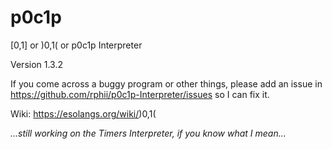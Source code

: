 # p0c1p

\[0,1\] or )0,1( or p0c1p Interpreter

Version 1.3.2

If you come across a buggy program or other things, please add an issue in https://github.com/rphii/p0c1p-Interpreter/issues so I can fix it.

Wiki: https://esolangs.org/wiki/)0,1(

_...still working on the Timers Interpreter, if you know what I mean..._
